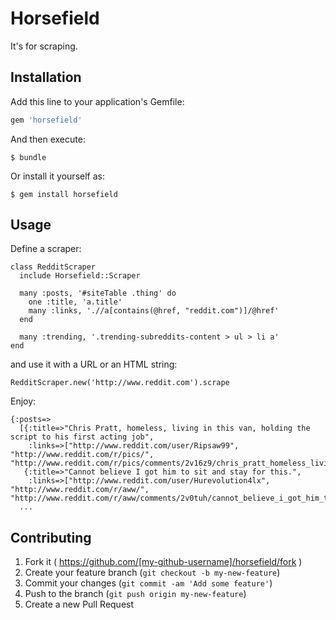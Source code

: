 # Horsefield

It's for scraping.

## Installation

Add this line to your application's Gemfile:

```ruby
gem 'horsefield'
```

And then execute:

    $ bundle

Or install it yourself as:

    $ gem install horsefield

## Usage

Define a scraper:
```
class RedditScraper
  include Horsefield::Scraper

  many :posts, '#siteTable .thing' do
    one :title, 'a.title'
    many :links, './/a[contains(@href, "reddit.com")]/@href'
  end

  many :trending, '.trending-subreddits-content > ul > li a'
end
```
and use it with a URL or an HTML string:
```
RedditScraper.new('http://www.reddit.com').scrape
```
Enjoy:
```
{:posts=>
  [{:title=>"Chris Pratt, homeless, living in this van, holding the script to his first acting job",
    :links=>["http://www.reddit.com/user/Ripsaw99", "http://www.reddit.com/r/pics/", "http://www.reddit.com/r/pics/comments/2v16z9/chris_pratt_homeless_living_in_this_van_holding/"]},
   {:title=>"Cannot believe I got him to sit and stay for this.",
    :links=>["http://www.reddit.com/user/Hurevolution4lx", "http://www.reddit.com/r/aww/", "http://www.reddit.com/r/aww/comments/2v0tuh/cannot_believe_i_got_him_to_sit_and_stay_for_this/"]}
  ...
```

## Contributing

1. Fork it ( https://github.com/[my-github-username]/horsefield/fork )
2. Create your feature branch (`git checkout -b my-new-feature`)
3. Commit your changes (`git commit -am 'Add some feature'`)
4. Push to the branch (`git push origin my-new-feature`)
5. Create a new Pull Request
